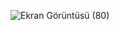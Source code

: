 ![Ekran Görüntüsü (80)](https://github.com/emrullahckrt/led_drive/assets/155736070/dcc8d5cc-6d08-4d03-8f72-94a60d053b07)
